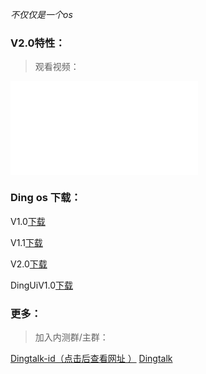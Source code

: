 *不仅仅是一个os*

### V2.0特性：
>观看视频：

<iframe src="//player.bilibili.com/player.html?aid=498211573&bvid=BV19K411W7yr&cid=192084659&page=1" scrolling="no" border="0" frameborder="no" framespacing="0" allowfullscreen="true"> </iframe>


### Ding os 下载：

V1.0[下载](/v1-0)

V1.1[下载](/v1-1)

V2.0[下载](/v2-0)

DingUiV1.0[下载](https://dingos233.suibbs.online/DingUI1-0.html)

### 更多：
> 加入内测群/主群：

[Dingtalk-id（点击后查看网址 ）](#Go-35909551) [Dingtalk](https://h5.dingtalk.com/circle/healthCheckin.html?corpId=ding1b7d1ba896be25969463214c5bd719d3&b496682c-=50af037b-&cbdbhh=qwertyuiop)

